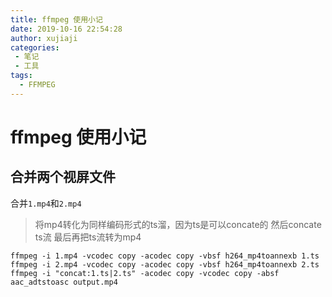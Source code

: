 ```yaml
---
title: ffmpeg 使用小记
date: 2019-10-16 22:54:28
author: xujiaji
categories:
 - 笔记
 - 工具
tags:
  - FFMPEG
---
```


# ffmpeg 使用小记

## 合并两个视屏文件

合并`1.mp4`和`2.mp4`

> 将mp4转化为同样编码形式的ts溜，因为ts是可以concate的
> 然后concate ts流
> 最后再把ts流转为mp4

``` shell
ffmpeg -i 1.mp4 -vcodec copy -acodec copy -vbsf h264_mp4toannexb 1.ts
ffmpeg -i 2.mp4 -vcodec copy -acodec copy -vbsf h264_mp4toannexb 2.ts
ffmpeg -i "concat:1.ts|2.ts" -acodec copy -vcodec copy -absf aac_adtstoasc output.mp4
```
